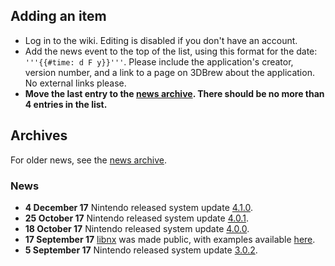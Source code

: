 <noinclude>

## Adding an item

  - Log in to the wiki. Editing is disabled if you don't have an
    account.
  - Add the news event to the top of the list, using this format for the
    date: `'''{{#time: d F y}}'''`. Please include the application's
    creator, version number, and a link to a page on 3DBrew about the
    application. No external links please.
  - **Move the last entry to the [news
    archive](:News%20Archive.md "wikilink"). There should be no more
    than 4 entries in the list.**

## Archives

For older news, see the [news archive](:News%20Archive.md "wikilink").

### News

</noinclude>

  - **4 December 17** Nintendo released system update
    [4.1.0](4.1.0.md "wikilink").
  - **25 October 17** Nintendo released system update
    [4.0.1](4.0.1.md "wikilink").
  - **18 October 17** Nintendo released system update
    [4.0.0](4.0.0.md "wikilink").
  - **17 September 17** [libnx](https://github.com/switchbrew/libnx) was
    made public, with examples available
    [here](https://github.com/switchbrew/switch-examples).
  - **5 September 17** Nintendo released system update
    [3.0.2](3.0.2.md "wikilink").
